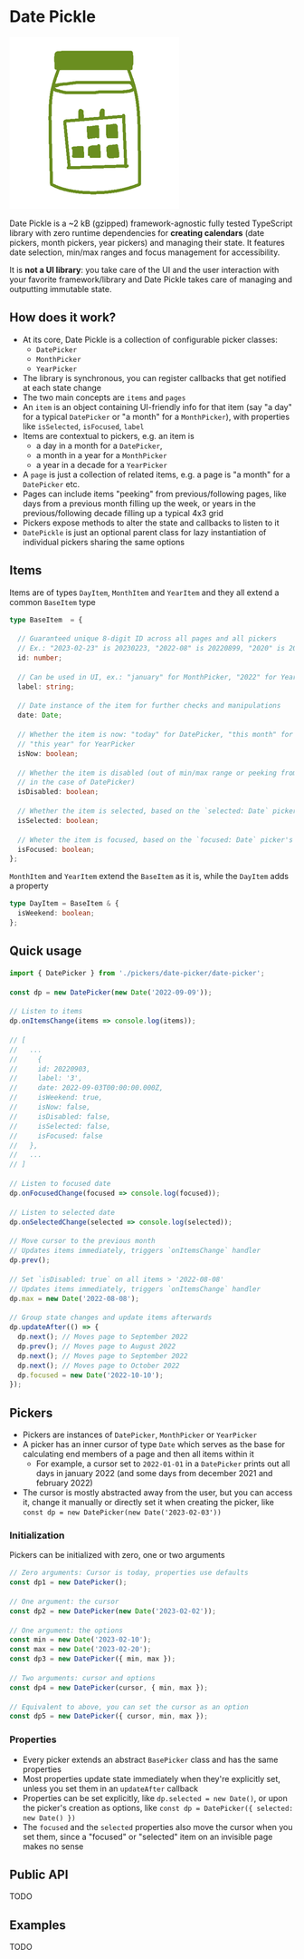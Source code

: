 # Date Pickle

![Date Pickle logo](https://raw.githubusercontent.com/alaindet/date-pickle/main/logo.png)

Date Pickle is a ~2 kB (gzipped) framework-agnostic fully tested TypeScript library with zero runtime dependencies for **creating calendars** (date pickers, month pickers, year pickers) and managing their state. It features date selection, min/max ranges and focus management for accessibility.

It is **not a UI library**: you take care of the UI and the user interaction with your favorite framework/library and Date Pickle takes care of managing and outputting immutable state.

## How does it work?

- At its core, Date Pickle is a collection of configurable picker classes:
  - `DatePicker`
  - `MonthPicker`
  - `YearPicker`
- The library is synchronous, you can register callbacks that get notified at each state change
- The two main concepts are `items` and `pages`
- An `item` is an object containing UI-friendly info for that item (say "a day" for a typical `DatePicker` or "a month" for a `MonthPicker`), with properties like `isSelected`, `isFocused`, `label`
- Items are contextual to pickers, e.g. an item is
  - a day in a month for a `DatePicker`,
  - a month in a year for a `MonthPicker`
  - a year in a decade for a `YearPicker`
- A `page` is just a collection of related items, e.g. a page is "a month" for a `DatePicker` etc.
- Pages can include items "peeking" from previous/following pages, like days from a previous month filling up the week, or years in the previous/following decade filling up a typical 4x3 grid
- Pickers expose methods to alter the state and callbacks to listen to it
- `DatePickle` is just an optional parent class for lazy instantiation of individual pickers sharing the same options

## Items

Items are of types `DayItem`, `MonthItem` and `YearItem` and they all extend a common `BaseItem` type

```ts
type BaseItem  = {

  // Guaranteed unique 8-digit ID across all pages and all pickers
  // Ex.: "2023-02-23" is 20230223, "2022-08" is 20220899, "2020" is 20209999
  id: number;

  // Can be used in UI, ex.: "january" for MonthPicker, "2022" for YearPicker
  label: string;

  // Date instance of the item for further checks and manipulations
  date: Date;

  // Whether the item is now: "today" for DatePicker, "this month" for MonthPicker,
  // "this year" for YearPicker
  isNow: boolean;

  // Whether the item is disabled (out of min/max range or peeking from adjacent months
  // in the case of DatePicker)
  isDisabled: boolean;

  // Whether the item is selected, based on the `selected: Date` picker's property
  isSelected: boolean;

  // Wheter the item is focused, based on the `focused: Date` picker's property
  isFocused: boolean;
};
```

`MonthItem` and `YearItem` extend the `BaseItem` as it is, while the `DayItem` adds a property

```ts
type DayItem = BaseItem & {
  isWeekend: boolean;
};
```

## Quick usage
```ts
import { DatePicker } from './pickers/date-picker/date-picker';

const dp = new DatePicker(new Date('2022-09-09'));

// Listen to items
dp.onItemsChange(items => console.log(items));

// [
//   ...
//     {
//     id: 20220903,
//     label: '3',
//     date: 2022-09-03T00:00:00.000Z,
//     isWeekend: true,
//     isNow: false,
//     isDisabled: false,
//     isSelected: false,
//     isFocused: false
//   },
//   ...
// ]

// Listen to focused date
dp.onFocusedChange(focused => console.log(focused));

// Listen to selected date
dp.onSelectedChange(selected => console.log(selected));

// Move cursor to the previous month
// Updates items immediately, triggers `onItemsChange` handler
dp.prev();

// Set `isDisabled: true` on all items > '2022-08-08'
// Updates items immediately, triggers `onItemsChange` handler
dp.max = new Date('2022-08-08');

// Group state changes and update items afterwards
dp.updateAfter(() => {
  dp.next(); // Moves page to September 2022
  dp.prev(); // Moves page to August 2022
  dp.next(); // Moves page to September 2022
  dp.next(); // Moves page to October 2022
  dp.focused = new Date('2022-10-10');
});
```

## Pickers
- Pickers are instances of `DatePicker`, `MonthPicker` or `YearPicker`
- A picker has an inner cursor of type `Date` which serves as the base for calculating end members of a page and then all items within it
  - For example, a cursor set to `2022-01-01` in a `DatePicker` prints out all days in january 2022 (and some days from december 2021 and february 2022)
- The cursor is mostly abstracted away from the user, but you can access it, change it manually or directly set it when creating the picker, like `const dp = new DatePicker(new Date('2023-02-03'))`

### Initialization
Pickers can be initialized with zero, one or two arguments
```ts
// Zero arguments: Cursor is today, properties use defaults
const dp1 = new DatePicker();

// One argument: the cursor
const dp2 = new DatePicker(new Date('2023-02-02'));

// One argument: the options
const min = new Date('2023-02-10');
const max = new Date('2023-02-20');
const dp3 = new DatePicker({ min, max });

// Two arguments: cursor and options
const dp4 = new DatePicker(cursor, { min, max });

// Equivalent to above, you can set the cursor as an option
const dp5 = new DatePicker({ cursor, min, max });
```

### Properties
- Every picker extends an abstract `BasePicker` class and has the same properties
- Most properties update state immediately when they're explicitly set, unless you set them in an `updateAfter` callback
- Properties can be set explicitly, like `dp.selected = new Date()`, or upon the picker's creation as options, like `const dp = DatePicker({ selected: new Date() })`
- The `focused` and the `selected` properties also move the cursor when you set them, since a "focused" or "selected" item on an invisible page makes no sense

## Public API
TODO

## Examples
TODO
